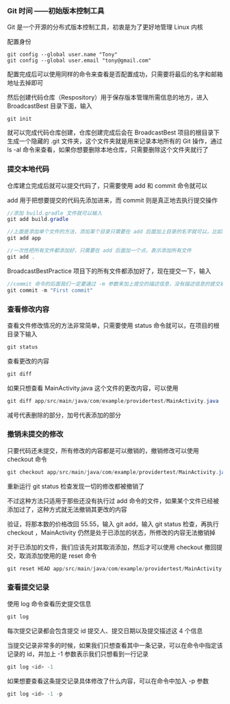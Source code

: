 ### Git 时间 ——初始版本控制工具

Git 是一个开源的分布式版本控制工具，初衷是为了更好地管理 Linux 内核

配置身份

```
git config --global user.name "Tony"
git config --global user.email "tony@gmail.com"
```

配置完成后可以使用同样的命令来查看是否配置成功，只需要将最后的名字和邮箱地址去掉即可

然后创建代码仓库（Respository）用于保存版本管理所需信息的地方，进入 BroadcastBest 目录下面，输入

```
git init
```

就可以完成代码仓库创建，仓库创建完成后会在 BroadcastBest 项目的根目录下生成一个隐藏的 .git 文件夹，这个文件夹就是用来记录本地所有的 Git 操作，通过 ls -al 命令来查看，如果你想要删除本地仓库，只需要删除这个文件夹就行了



### 提交本地代码

仓库建立完成后就可以提交代码了，只需要使用 add 和 commit 命令就可以

add 用于把想要提交的代码先添加进来，而 commit 则是真正地去执行提交操作

```java
//添加 build.gradle 文件就可以输入
git add build.gradle

//上面是添加单个文件的方法，添加某个目录只需要在 add 后面加上目录的名字就可以，比如将这个 app 目录下的所有文件都进行添加
git add app

//一次性把所有文件都添加好，只需要在 add 后面加一个点，表示添加所有文件
git add .
```

 BroadcastBestPractice 项目下的所有文件都添加好了，现在提交一下，输入

```java
//commit 命令的后面我们一定要通过 -m 参数来加上提交的描述信息，没有描述信息的提交被认为是不合法的
git commit -m "First commit"
```



### 查看修改内容

查看文件修改情况的方法非常简单，只需要使用 status 命令就可以，在项目的根目录下输入

```java
git status
```

查看更改的内容

```java
git diff
```

如果只想查看 MainActivity.java 这个文件的更改内容，可以使用

```java
git diff app/src/main/java/com/example/providertest/MainActivity.java
```

减号代表删除的部分，加号代表添加的部分



### 撤销未提交的修改

只要代码还未提交，所有修改的内容都是可以撤销的，撤销修改可以使用 checkout 命令

```java
git checkout app/src/main/java/com/example/providertest/MainActivity.java
```

重新运行 git status 检查发现一切的修改都被撤销了

不过这种方法只适用于那些还没有执行过 add 命令的文件，如果某个文件已经被添加过了，这种方式就无法撤销其更改的内容

验证，将那本数的价格改回 55.55，输入 git add，输入 git status 检查，再执行 checkout ，MainActivity 仍然是处于已添加的状态，所修改的内容无法撤销掉

对于已添加的文件，我们应该先对其取消添加，然后才可以使用 checkout 撤回提交，取消添加使用的是 reset 命令

```java
git reset HEAD app/src/main/java/com/example/providertest/MainActivity.java
```



### 查看提交记录

使用 log 命令查看历史提交信息

```java
git log
```

每次提交记录都会包含提交 id 提交人、提交日期以及提交描述这 4  个信息

当提交记录非常多的时候，如果我们只想查看其中一条记录，可以在命令中指定该记录的 id，并加上 -1 参数表示我们只想看到一行记录

```java
git log <id> -1
```

如果想要查看这条提交记录具体修改了什么内容，可以在命令中加入 -p 参数

```java
git log <id> -1 -p
```

